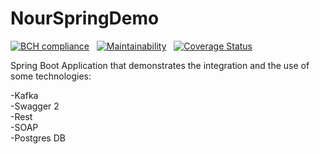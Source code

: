# NourSpringDemo

[![BCH compliance](https://bettercodehub.com/edge/badge/NoorKrichen/nour-spring-demo?branch=master)](https://bettercodehub.com/) &nbsp; [![Maintainability](https://api.codeclimate.com/v1/badges/9758e6b093e036eb91d5/maintainability)](https://codeclimate.com/github/NoorKrichen/nour-spring-demo/maintainability) &nbsp; [![Coverage Status](https://coveralls.io/repos/github/NoorKrichen/nour-spring-demo/badge.svg?branch=master)](https://coveralls.io/github/NoorKrichen/nour-spring-demo?branch=master)

Spring Boot Application that demonstrates the integration and the use of some technologies: 
<br/>


-Kafka<br/>
-Swagger 2<br/>
-Rest<br/>
-SOAP<br/>
-Postgres DB<br/>
